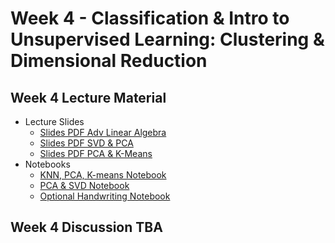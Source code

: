 # Week 4 - Classification & Intro to Unsupervised Learning: Clustering & Dimensional Reduction

## Week 4 Lecture Material
- Lecture Slides
    - [Slides PDF Adv Linear Algebra](https://drive.google.com/file/d/111q3oVAx5GJVbCcAgN4jq2Bs54xW3IJZ/view?usp=sharing)
    - [Slides PDF SVD & PCA](https://drive.google.com/file/d/1H3BFG_zt331_7FOkyzrY8QbAkXr7yxYK/view?usp=sharing)
    - [Slides PDF PCA & K-Means](https://drive.google.com/file/d/1KvQ61rbPc17aKACzgSAh0Wg4cCqZF_z5/view?usp=sharing)
- Notebooks
    - [KNN, PCA, K-means Notebook](https://colab.research.google.com/drive/143CVREWYGYD2vLb03wW4ncwWuZxWeArw?usp=sharing)
    - [PCA & SVD Notebook](https://colab.research.google.com/drive/1lIp9tqJ0n4PkbLsbwTLJYCJc4qgwYr6j?usp=sharing)
    - [Optional Handwriting Notebook](https://colab.research.google.com/drive/1WbfmOQ8O4MpR_XfmqDRTaC3kEX_4joz5?usp=sharing)
## Week 4 Discussion TBA
<!--
- [Slides](https://drive.google.com/file/d/1LRThy4rEi5QRJEc-z4ZNO1Sc1RwhEyi4/view?usp=sharing)
- [Notebook](https://colab.research.google.com/drive/1K6yAVZ6HTDcGo-Lch2VPABnqgVKF-9uu?usp=sharing)
## Week 8 Discussion
- [Slides](https://drive.google.com/file/d/1R62QVW8zy9GIaeY9gqdRyHmgz6Exx7Tb/view?usp=sharing)
- [Notebook](https://colab.research.google.com/drive/1VnBpRYNbA7rNiXiFc9ug3XllppWhFXoB?usp=sharing)
